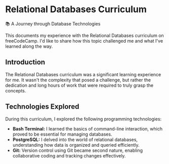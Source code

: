 # Relational Databases Curriculum

📚 A Journey through Database Technologies

This documents my experience with the Relational Databases curriculum on freeCodeCamp. I'd like to share how this topic challenged me and what I've learned along the way.

## Introduction

The Relational Databases curriculum was a significant learning experience for me. It wasn't the complexity that posed a challenge, but rather the dedication and long hours of work that were required to truly grasp the concepts.

## Technologies Explored

During this curriculum, I explored the following programming technologies:

- **Bash Terminal:** I learned the basics of command-line interaction, which proved to be essential for managing databases.
- **PostgreSQL:** I delved into the world of relational databases, understanding how data is organized and queried efficiently.
- **Git:** Version control using Git became second nature, enabling collaborative coding and tracking changes effectively.


